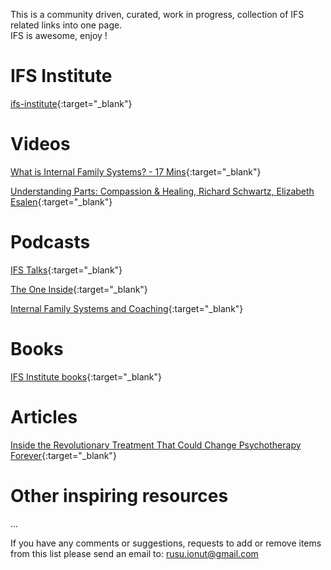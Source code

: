 
This is a community driven, curated, work in progress, collection of IFS related links into one page.  
IFS is awesome, enjoy !

# IFS Institute
[ifs-institute](http://ifs-institute.com){:target="_blank"}
# Videos
[What is Internal Family Systems? - 17 Mins](https://www.youtube.com/watch?v=Ym8o762U7uc){:target="_blank"}  

[Understanding Parts: Compassion & Healing, Richard Schwartz, Elizabeth Esalen](https://www.youtube.com/watch?v=9shwJkaYNMI){:target="_blank"}  

# Podcasts
[IFS Talks](https://internalfamilysystems.pt/ifs-talks){:target="_blank"}  

[The One Inside](https://theoneinside.libsyn.com/){:target="_blank"}

[Internal Family Systems and Coaching](https://soundcloud.com/coachesrising/62-richard-schwartz-internal-family-systems-and-coaching){:target="_blank"}

# Books
[IFS Institute books](https://ifs-institute.com/store/category/11){:target="_blank"}

# Articles
[Inside the Revolutionary Treatment That Could Change Psychotherapy Forever](https://elemental.medium.com/inside-the-revolutionary-treatment-that-could-change-psychotherapy-forever-8be035d54770){:target="_blank"}  

# Other inspiring resources
...

If you have any comments or suggestions, requests to add or remove items from this list please send an email to: rusu.ionut@gmail.com
